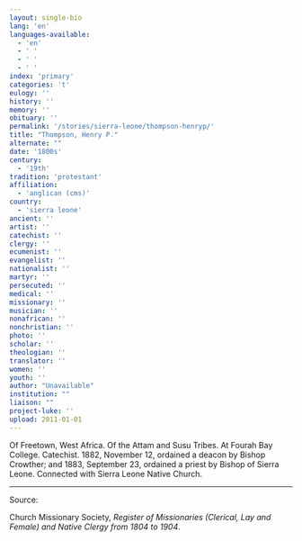 ```yaml
---
layout: single-bio
lang: 'en'
languages-available:
  - 'en'
  - ' '
  - ' '
  - ' '
index: 'primary'
categories: 't'
eulogy: ''
history: ''
memory: ''
obituary: ''
permalink: '/stories/sierra-leone/thompson-henryp/'
title: "Thompson, Henry P."
alternate: ""
date: '1800s'
century:
  - '19th'
tradition: 'protestant'
affiliation:
  - 'anglican (cms)'
country:
  - 'sierra leone'
ancient: ''
artist: ''
catechist: ''
clergy: ''
ecumenist: ''
evangelist: ''
nationalist: ''
martyr: ''
persecuted: ''
medical: ''
missionary: ''
musician: ''
nonafrican: ''
nonchristian: ''
photo: ''
scholar: ''
theologian: ''
translator: ''
women: ''
youth: ''
author: "Unavailable"
institution: ""
liaison: ""
project-luke: ''
upload: 2011-01-01
---
```




Of Freetown, West Africa.  Of the Attam and Susu Tribes.  At Fourah Bay College.  Catechist.  1882, November 12, ordained a deacon by Bishop Crowther; and 1883, September 23, ordained a priest by Bishop of Sierra Leone.  Connected with Sierra Leone Native Church.

---

Source:

Church Missionary Society, *Register of Missionaries (Clerical, Lay and Female) and Native Clergy from 1804 to 1904*.